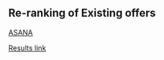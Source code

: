 ## Re-ranking of Existing offers

[ASANA](https://app.asana.com/0/745104920579773/819459480426960)

[Results link](https://docs.google.com/spreadsheets/d/15Eno-IrKQZGm_FxDk32Tymm1heRFqgdVF5YHDq6h4xk/edit?usp=drive_web&ouid=110171992210344274150)
